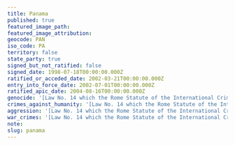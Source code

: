 ```yaml
---
title: Panama
published: true
featured_image_path:
featured_image_attribution:
geocode: PAN
iso_code: PA
territory: false
state_party: true
signed_but_not_ratified: false
signed_date: 1998-07-18T00:00:00.000Z
ratified_or_acceded_date: 2002-03-21T00:00:00.000Z
entry_into_force_date: 2002-07-01T00:00:00.000Z
ratified_apic_date: 2004-08-16T00:00:00.000Z
genocide: '[Law No. 14 which the Rome Statute of the International Criminal Court Approves, Article 6 ](https://iccdb.hrlc.net/data/doc/358/)'
crimes_against_humanity: '[Law No. 14 which the Rome Statute of the International Criminal Court Approves, Article 7](https://iccdb.hrlc.net/data/doc/358/)'
aggression: '[Law No. 14 which the Rome Statute of the International Criminal Court Approves, Article 5.2](https://iccdb.hrlc.net/data/doc/358/)'
war_crimes: '[Law No. 14 which the Rome Statute of the International Criminal Court Approves, Article 8](https://iccdb.hrlc.net/data/doc/358/)'
note:
slug: panama
---
```



